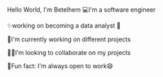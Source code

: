 Hello World, I'm Betelhem
💻I'm a software engineer

✨working on becoming a data analyst 🤞

🦾I'm currently working on different projects

👯‍♀️I'm looking to collaborate on my projects

💃Fun fact: I'm always open to work😄
